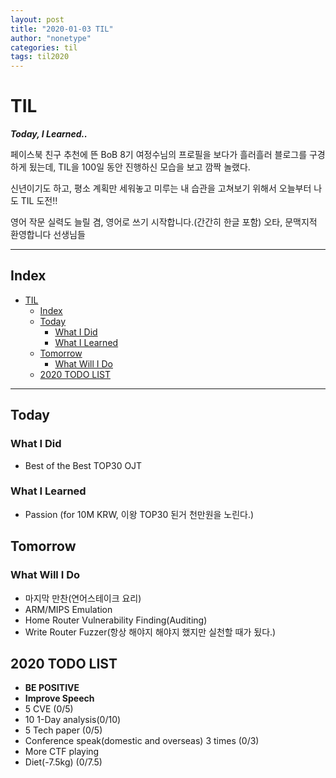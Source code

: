 ```yaml
---
layout: post
title: "2020-01-03 TIL"
author: "nonetype"
categories: til
tags: til2020
---
```


# TIL
***Today, I Learned..***

페이스북 친구 추천에 뜬 BoB 8기 여정수님의 프로필을 보다가 흘러흘러 블로그를 구경하게 됬는데, TIL을 100일 동안 진행하신 모습을 보고 깜짝 놀랬다.

신년이기도 하고, 평소 계획만 세워놓고 미루는 내 습관을 고쳐보기 위해서 오늘부터 나도 TIL 도전!!

영어 작문 실력도 늘릴 겸, 영어로 쓰기 시작합니다.(간간히 한글 포함)
오타, 문맥지적 환영합니다 선생님들

---
## Index

<!-- @import "[TOC]" {cmd="toc" depthFrom=1 depthTo=6 orderedList=false} -->
<!-- code_chunk_output -->

- [TIL](#til)
  - [Index](#index)
  - [Today](#today)
    - [What I Did](#what-i-did)
    - [What I Learned](#what-i-learned)
  - [Tomorrow](#tomorrow)
    - [What Will I Do](#what-will-i-do)
  - [2020 TODO LIST](#2020-todo-list)

<!-- /code_chunk_output -->

---


## Today
### What I Did
- Best of the Best TOP30 OJT

### What I Learned
- Passion (for 10M KRW, 이왕 TOP30 된거 천만원을 노린다.)


## Tomorrow
### What Will I Do
- 마지막 만찬(연어스테이크 요리)
- ARM/MIPS Emulation
- Home Router Vulnerability Finding(Auditing)
- Write Router Fuzzer(항상 해야지 해야지 했지만 실천할 때가 됬다.)


## 2020 TODO LIST
- **BE POSITIVE**
- **Improve Speech**
- 5 CVE (0/5)
- 10 1-Day analysis(0/10)
- 5 Tech paper (0/5)
- Conference speak(domestic and overseas) 3 times (0/3)
- More CTF playing
- Diet(-7.5kg) (0/7.5)
